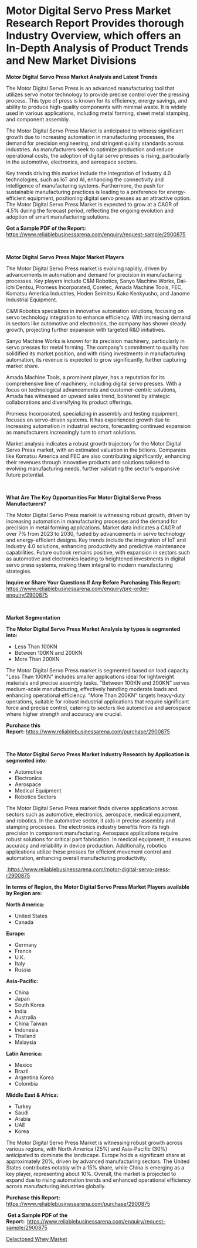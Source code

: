 <p><h1>Motor Digital Servo Press Market Research Report Provides thorough Industry Overview, which offers an In-Depth Analysis of Product Trends and New Market Divisions</h1></p><p><strong>Motor Digital Servo Press Market Analysis and Latest Trends</strong></p>
<p><p>The Motor Digital Servo Press is an advanced manufacturing tool that utilizes servo motor technology to provide precise control over the pressing process. This type of press is known for its efficiency, energy savings, and ability to produce high-quality components with minimal waste. It is widely used in various applications, including metal forming, sheet metal stamping, and component assembly.</p><p>The Motor Digital Servo Press Market is anticipated to witness significant growth due to increasing automation in manufacturing processes, the demand for precision engineering, and stringent quality standards across industries. As manufacturers seek to optimize production and reduce operational costs, the adoption of digital servo presses is rising, particularly in the automotive, electronics, and aerospace sectors.</p><p>Key trends driving this market include the integration of Industry 4.0 technologies, such as IoT and AI, enhancing the connectivity and intelligence of manufacturing systems. Furthermore, the push for sustainable manufacturing practices is leading to a preference for energy-efficient equipment, positioning digital servo presses as an attractive option. The Motor Digital Servo Press Market is expected to grow at a CAGR of 4.5% during the forecast period, reflecting the ongoing evolution and adoption of smart manufacturing solutions.</p></p>
<p><strong>Get a Sample PDF of the Report:&nbsp;</strong> <a href="https://www.reliablebusinessarena.com/enquiry/request-sample/2900875?utm_campaign=2994&utm_medium=2&utm_source=Github&utm_content=ia&utm_term=16032025&utm_id=motor-digital-servo-press">https://www.reliablebusinessarena.com/enquiry/request-sample/2900875</a></p>
<p>&nbsp;</p>
<p><strong>Motor Digital Servo Press Major Market Players</strong></p>
<p><p>The Motor Digital Servo Press market is evolving rapidly, driven by advancements in automation and demand for precision in manufacturing processes. Key players include C&M Robotics, Sanyo Machine Works, Dai-ichi Dentsu, Promess Incorporated, Coretec, Amada Machine Tools, FEC, Komatsu America Industries, Hoden Seimitsu Kako Kenkyusho, and Janome Industrial Equipment.</p><p>C&M Robotics specializes in innovative automation solutions, focusing on servo technology integration to enhance efficiency. With increasing demand in sectors like automotive and electronics, the company has shown steady growth, projecting further expansion with targeted R&D initiatives.</p><p>Sanyo Machine Works is known for its precision machinery, particularly in servo presses for metal forming. The company’s commitment to quality has solidified its market position, and with rising investments in manufacturing automation, its revenue is expected to grow significantly, further capturing market share.</p><p>Amada Machine Tools, a prominent player, has a reputation for its comprehensive line of machinery, including digital servo presses. With a focus on technological advancements and customer-centric solutions, Amada has witnessed an upward sales trend, bolstered by strategic collaborations and diversifying its product offerings.</p><p>Promess Incorporated, specializing in assembly and testing equipment, focuses on servo-driven systems. It has experienced growth due to increasing automation in industrial sectors, forecasting continued expansion as manufacturers increasingly turn to smart solutions.</p><p>Market analysis indicates a robust growth trajectory for the Motor Digital Servo Press market, with an estimated valuation in the billions. Companies like Komatsu America and FEC are also contributing significantly, enhancing their revenues through innovative products and solutions tailored to evolving manufacturing needs, further validating the sector's expansive future potential.</p></p>
<p>&nbsp;</p>
<p><strong>What Are The Key Opportunities For Motor Digital Servo Press Manufacturers?</strong></p>
<p><p>The Motor Digital Servo Press market is witnessing robust growth, driven by increasing automation in manufacturing processes and the demand for precision in metal forming applications. Market data indicates a CAGR of over 7% from 2023 to 2030, fueled by advancements in servo technology and energy-efficient designs. Key trends include the integration of IoT and Industry 4.0 solutions, enhancing productivity and predictive maintenance capabilities. Future outlook remains positive, with expansion in sectors such as automotive and electronics leading to heightened investments in digital servo press systems, making them integral to modern manufacturing strategies.</p></p>
<p><strong>Inquire or Share Your Questions If Any Before Purchasing This Report:</strong> <a href="https://www.reliablebusinessarena.com/enquiry/pre-order-enquiry/2900875?utm_campaign=2994&utm_medium=2&utm_source=Github&utm_content=ia&utm_term=16032025&utm_id=motor-digital-servo-press">https://www.reliablebusinessarena.com/enquiry/pre-order-enquiry/2900875</a></p>
<p>&nbsp;</p>
<p><strong>Market Segmentation</strong></p>
<p><strong>The Motor Digital Servo Press Market Analysis by types is segmented into:</strong></p>
<p><ul><li>Less Than 100KN</li><li>Between 100KN and 200KN</li><li>More Than 200KN</li></ul></p>
<p><p>The Motor Digital Servo Press market is segmented based on load capacity. "Less Than 100KN" includes smaller applications ideal for lightweight materials and precise assembly tasks. "Between 100KN and 200KN" serves medium-scale manufacturing, effectively handling moderate loads and enhancing operational efficiency. "More Than 200KN" targets heavy-duty operations, suitable for robust industrial applications that require significant force and precise control, catering to sectors like automotive and aerospace where higher strength and accuracy are crucial.</p></p>
<p><strong>Purchase this Report:&nbsp;</strong><a href="https://www.reliablebusinessarena.com/purchase/2900875?utm_campaign=2994&utm_medium=2&utm_source=Github&utm_content=ia&utm_term=16032025&utm_id=motor-digital-servo-press">https://www.reliablebusinessarena.com/purchase/2900875</a></p>
<p>&nbsp;</p>
<p><strong>The Motor Digital Servo Press Market Industry Research by Application is segmented into:</strong></p>
<p><ul><li>Automotive</li><li>Electronics</li><li>Aerospace</li><li>Medical Equipment</li><li>Robotics Sectors</li></ul></p>
<p><p>The Motor Digital Servo Press market finds diverse applications across sectors such as automotive, electronics, aerospace, medical equipment, and robotics. In the automotive sector, it aids in precise assembly and stamping processes. The electronics industry benefits from its high precision in component manufacturing. Aerospace applications require robust solutions for critical part fabrication. In medical equipment, it ensures accuracy and reliability in device production. Additionally, robotics applications utilize these presses for efficient movement control and automation, enhancing overall manufacturing productivity.</p></p>
<p><a href="https://www.reliablebusinessarena.com/motor-digital-servo-press-r2900875?utm_campaign=2994&utm_medium=2&utm_source=Github&utm_content=ia&utm_term=16032025&utm_id=motor-digital-servo-press">&nbsp;https://www.reliablebusinessarena.com/motor-digital-servo-press-r2900875</a></p>
<p><strong>In terms of Region, the Motor Digital Servo Press Market Players available by Region are:</strong></p>
<p>
    <p> <strong> North America: </strong>
        <ul>
            <li>United States</li>
            <li>Canada</li>
        </ul>
        </p> 
    <p> <strong> Europe: </strong>
        <ul>
            <li>Germany</li>
            <li>France</li>
            <li>U.K.</li>
            <li>Italy</li>
            <li>Russia</li>
        </ul>
        </p> 
    <p> <strong> Asia-Pacific: </strong>
        <ul>
            <li>China</li>
            <li>Japan</li>
            <li>South Korea</li>
            <li>India</li>
            <li>Australia</li>
            <li>China Taiwan</li>
            <li>Indonesia</li>
            <li>Thailand</li>
            <li>Malaysia</li>
        </ul>
        </p> 
    <p> <strong> Latin America: </strong>
        <ul>
            <li>Mexico</li>
            <li>Brazil</li>
            <li>Argentina Korea</li>
            <li>Colombia</li>
        </ul>
        </p> 
    <p> <strong> Middle East & Africa: </strong>
        <ul>
            <li>Turkey</li>
            <li>Saudi</li>
            <li>Arabia</li>
            <li>UAE</li>
            <li>Korea</li>
        </ul>
    </p>
    </p>
<p><p>The Motor Digital Servo Press Market is witnessing robust growth across various regions, with North America (25%) and Asia-Pacific (30%) anticipated to dominate the landscape. Europe holds a significant share at approximately 20%, driven by advanced manufacturing sectors. The United States contributes notably with a 15% share, while China is emerging as a key player, representing about 10%. Overall, the market is projected to expand due to rising automation trends and enhanced operational efficiency across manufacturing industries globally.</p></p>
<p><strong>Purchase this Report: </strong><a href="https://www.reliablebusinessarena.com/purchase/2900875?utm_campaign=2994&utm_medium=2&utm_source=Github&utm_content=ia&utm_term=16032025&utm_id=motor-digital-servo-press">https://www.reliablebusinessarena.com/purchase/2900875</a></p>
<p>&nbsp;<strong>Get a Sample PDF of the Report:&nbsp;&nbsp;</strong><a href="https://www.reliablebusinessarena.com/enquiry/request-sample/2900875?utm_campaign=2994&utm_medium=2&utm_source=Github&utm_content=ia&utm_term=16032025&utm_id=motor-digital-servo-press">https://www.reliablebusinessarena.com/enquiry/request-sample/2900875</a></p>
<p><strong></strong></p>
<p><p><a href="https://github.com/sadimsamid/Market-Research-Report-List-1/blob/main/delactosed-whey-market.md?utm_campaign=2994&utm_medium=2&utm_source=Github&utm_content=ia&utm_term=16032025&utm_id=motor-digital-servo-press">Delactosed Whey Market</a></p></p>